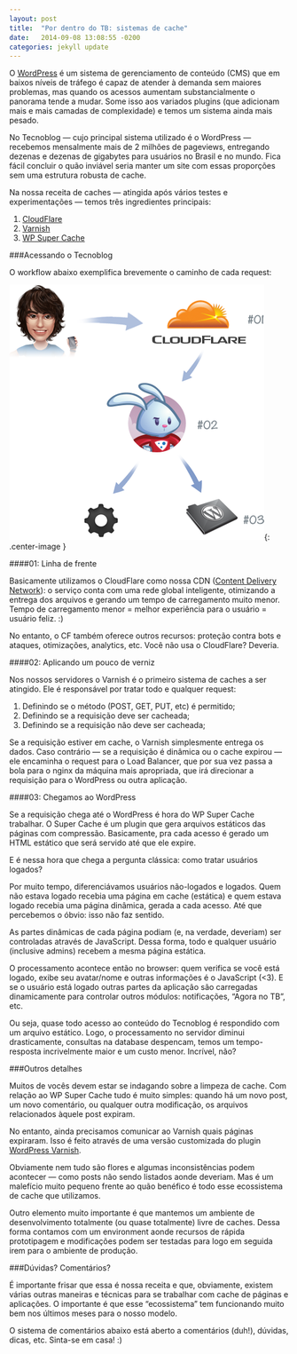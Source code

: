 ```yaml
---
layout: post
title:  "Por dentro do TB: sistemas de cache"
date:   2014-09-08 13:08:55 -0200
categories: jekyll update
---
```

O [WordPress][wordpress] é um sistema de gerenciamento de conteúdo (CMS) que em baixos níveis de tráfego é capaz de atender à demanda sem maiores problemas, mas quando os acessos aumentam substancialmente o panorama tende a mudar. Some isso aos variados plugins (que adicionam mais e mais camadas de complexidade) e temos um sistema ainda mais pesado.

No Tecnoblog — cujo principal sistema utilizado é o WordPress — recebemos mensalmente mais de 2 milhões de pageviews, entregando dezenas e dezenas de gigabytes para usuários no Brasil e no mundo. Fica fácil concluir o quão inviável seria manter um site com essas proporções sem uma estrutura robusta de cache.

Na nossa receita de caches — atingida após vários testes e experimentações — temos três ingredientes principais:

1. [CloudFlare][cloudflare]
2. [Varnish][varnish]
3. [WP Super Cache][supercache]

###Acessando o Tecnoblog 

O workflow abaixo exemplifica brevemente o caminho de cada request:

![Workflow de acesso ao Tecnoblog](/assets/tecnoblog_workflow_acesso.png){: .center-image }

###\#01: Linha de frente

Basicamente utilizamos o CloudFlare como nossa CDN ([Content Delivery Network][cdn]): o serviço conta com uma rede global inteligente, otimizando a entrega dos arquivos e gerando um tempo de carregamento muito menor. Tempo de carregamento menor = melhor experiência para o usuário = usuário feliz. :)

No entanto, o CF também oferece outros recursos: proteção contra bots e ataques, otimizações, analytics, etc. Você não usa o CloudFlare? Deveria.

###\#02: Aplicando um pouco de verniz

Nos nossos servidores o Varnish é o primeiro sistema de caches a ser atingido. Ele é responsável por tratar todo e qualquer request:

1. Definindo se o método (POST, GET, PUT, etc) é permitido;
2. Definindo se a requisição deve ser cacheada;
3. Definindo se a requisição não deve ser cacheada;

Se a requisição estiver em cache, o Varnish simplesmente entrega os dados. Caso contrário — se a requisição é dinâmica ou o cache expirou — ele encaminha o request para o Load Balancer, que por sua vez passa a bola para o nginx da máquina mais apropriada, que irá direcionar a requisição para o WordPress ou outra aplicação.

###\#03: Chegamos ao WordPress

Se a requisição chega até o WordPress é hora do WP Super Cache trabalhar. O Super Cache é um plugin que gera arquivos estáticos das páginas com compressão. Basicamente, pra cada acesso é gerado um HTML estático que será servido até que ele expire.

E é nessa hora que chega a pergunta clássica: como tratar usuários logados?

Por muito tempo, diferenciávamos usuários não-logados e logados. Quem não estava logado recebia uma página em cache (estática) e quem estava logado recebia uma página dinâmica, gerada a cada acesso. Até que percebemos o óbvio: isso não faz sentido.

As partes dinâmicas de cada página podiam (e, na verdade, deveriam) ser controladas através de JavaScript. Dessa forma, todo e qualquer usuário (inclusive admins) recebem a mesma página estática.

O processamento acontece então no browser: quem verifica se você está logado, exibe seu avatar/nome e outras informações é o JavaScript (<3). E se o usuário está logado outras partes da aplicação são carregadas dinamicamente para controlar outros módulos: notificações, “Agora no TB”, etc.

Ou seja, quase todo acesso ao conteúdo do Tecnoblog é respondido com um arquivo estático. Logo, o processamento no servidor diminui drasticamente, consultas na database despencam, temos um tempo-resposta incrivelmente maior e um custo menor. Incrível, não?

###Outros detalhes

Muitos de vocês devem estar se indagando sobre a limpeza de cache. Com relação ao WP Super Cache tudo é muito simples: quando há um novo post, um novo comentário, ou qualquer outra modificação, os arquivos relacionados àquele post expiram.

No entanto, ainda precisamos comunicar ao Varnish quais páginas expiraram. Isso é feito através de uma versão customizada do plugin [WordPress Varnish][wp-varnish].

Obviamente nem tudo são flores e algumas inconsistências podem acontecer — como posts não sendo listados aonde deveriam. Mas é um malefício muito pequeno frente ao quão benéfico é todo esse ecossistema de cache que utilizamos.

Outro elemento muito importante é que mantemos um ambiente de desenvolvimento totalmente (ou quase totalmente) livre de caches. Dessa forma contamos com um environment aonde recursos de rápida prototipagem e modificações podem ser testadas para logo em seguida irem para o ambiente de produção.

###Dúvidas? Comentários?

É importante frisar que essa é nossa receita e que, obviamente, existem várias outras maneiras e técnicas para se trabalhar com cache de páginas e aplicações. O importante é que esse “ecossistema” tem funcionando muito bem nos últimos meses para o nosso modelo.

O sistema de comentários abaixo está aberto a comentários (duh!), dúvidas, dicas, etc. Sinta-se em casa! :)

[wordpress]: http://wordpress.org/
[cloudflare]: https://www.cloudflare.com/
[varnish]: https://www.varnish-cache.org/
[supercache]: https://wordpress.org/plugins/wp-super-cache/
[cdn]: http://en.wikipedia.org/wiki/Content_delivery_network
[wp-varnish]: https://github.com/pkhamre/wp-varnish
